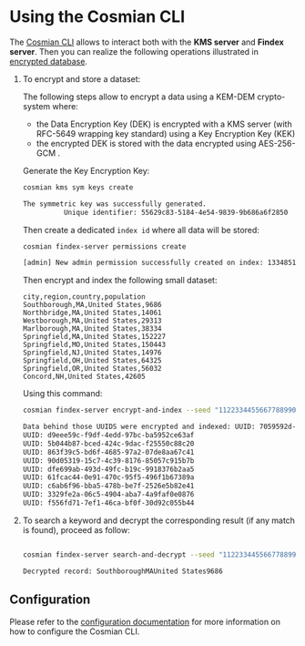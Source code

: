 # Using the Cosmian CLI

The [Cosmian CLI](../cosmian_cli/index.md) allows to interact both with the
**KMS server** and **Findex server**. Then you can realize the following operations
illustrated in [encrypted database](./database.md#how-to-securely-index-new-data).

1. To encrypt and store a dataset:

    The following steps allow to encrypt a data using a KEM-DEM crypto-system where:

    - the Data Encryption Key (DEK) is encrypted with a KMS server (with RFC-5649 wrapping key standard) using a Key Encryption Key (KEK)
    - the encrypted DEK is stored with the data encrypted using AES-256-GCM .

    Generate the Key Encryption Key:

    ```sh
    cosmian kms sym keys create

    The symmetric key was successfully generated.
              Unique identifier: 55629c83-5184-4e54-9839-9b686a6f2850
    ```

    Then create a dedicated `index id` where all data will be stored:

    ```sh
    cosmian findex-server permissions create

    [admin] New admin permission successfully created on index: 13348510-75cd-436e-a9ff-60de66cac0d0
    ```

    Then encrypt and index the following small dataset:

    ```csv
    city,region,country,population
    Southborough,MA,United States,9686
    Northbridge,MA,United States,14061
    Westborough,MA,United States,29313
    Marlborough,MA,United States,38334
    Springfield,MA,United States,152227
    Springfield,MO,United States,150443
    Springfield,NJ,United States,14976
    Springfield,OH,United States,64325
    Springfield,OR,United States,56032
    Concord,NH,United States,42605
    ```

    Using this command:

    ```sh
    cosmian findex-server encrypt-and-index --seed "11223344556677889900AABBCCDDEEFF11223344556677889900AABBCCDDEEFF" --index-id 13348510-75cd-436e-a9ff-60de66cac0d0 --csv test_data/datasets/smallpop.csv --kek-id 55629c83-5184-4e54-9839-9b686a6f2850

    Data behind those UUIDS were encrypted and indexed: UUID: 7059592d-9cd7-46d6-9e4d-b26436430942
    UUID: d9eee59c-f9df-4edd-97bc-ba5952ce63af
    UUID: 5b044b87-bced-424c-9dac-f25550c88c20
    UUID: 863f39c5-bd6f-4685-97a2-07de8aa67c41
    UUID: 90d05319-15c7-4c39-8176-85057c915b7b
    UUID: dfe699ab-493d-49fc-b19c-9918376b2aa5
    UUID: 61fcac44-0e91-470c-95f5-496f1b67389a
    UUID: c6ab6f96-bba5-478b-be7f-2526e5b82e41
    UUID: 3329fe2a-06c5-4904-aba7-4a9faf0e0876
    UUID: f556fd71-7ef1-46ca-bf0f-30d92c055b44
    ```

2. To search a keyword and decrypt the corresponding result (if any match is found), proceed as follow:

    ```sh

    cosmian findex-server search-and-decrypt --seed "11223344556677889900AABBCCDDEEFF11223344556677889900AABBCCDDEEFF" --index-id 13348510-75cd-436e-a9ff-60de66cac0d0 --kek-id 55629c83-5184-4e54-9839-9b686a6f2850 --keyword Southborough

    Decrypted record: SouthboroughMAUnited States9686
    ```

## Configuration

Please refer to the [configuration documentation](../cosmian_cli/configuration.md) for more information on how to configure the Cosmian CLI.
